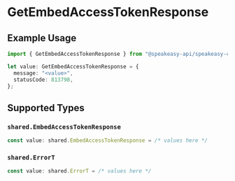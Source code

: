 # GetEmbedAccessTokenResponse

## Example Usage

```typescript
import { GetEmbedAccessTokenResponse } from "@speakeasy-api/speakeasy-client-sdk-typescript/sdk/models/operations";

let value: GetEmbedAccessTokenResponse = {
  message: "<value>",
  statusCode: 813798,
};
```

## Supported Types

### `shared.EmbedAccessTokenResponse`

```typescript
const value: shared.EmbedAccessTokenResponse = /* values here */
```

### `shared.ErrorT`

```typescript
const value: shared.ErrorT = /* values here */
```

